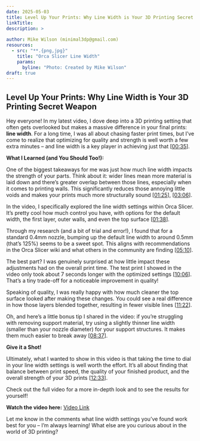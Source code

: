 ```yaml
---
date: 2025-05-03
title: Level Up Your Prints: Why Line Width is Your 3D Printing Secret Weapon
linkTitle: 
description: >
  
author: Mike Wilson (minimal3dp@gmail.com)
resources:
  - src: "**.{png,jpg}"
    title: "Orca Slicer Line Width"
    params:
      byline: "Photo: Created by Mike Wilson"
draft: true
---
```


## Level Up Your Prints: Why Line Width is Your 3D Printing Secret Weapon

Hey everyone! In my latest video, I dove deep into a 3D printing setting that often gets overlooked but makes a massive difference in your final prints: **line width**. For a long time, I was all about chasing faster print times, but I’ve come to realize that optimizing for quality and strength is well worth a few extra minutes – and line width is a key player in achieving just that \[[00:35](http://www.youtube.com/watch?v=n0jb12SLRrU&t=35)\].

**What I Learned (and You Should Too!):**

One of the biggest takeaways for me was just how much line width impacts the strength of your parts. Think about it: wider lines mean more material is laid down and there’s greater overlap between those lines, especially when it comes to printing walls. This significantly reduces those annoying little voids and makes your prints much more structurally sound \[[01:25](http://www.youtube.com/watch?v=n0jb12SLRrU&t=85)\], \[[03:06](http://www.youtube.com/watch?v=n0jb12SLRrU&t=186)\].

In the video, I specifically explored the line width settings within Orca Slicer. It’s pretty cool how much control you have, with options for the default width, the first layer, outer walls, and even the top surface \[[01:38](http://www.youtube.com/watch?v=n0jb12SLRrU&t=98)\].

Through my research (and a bit of trial and error!), I found that for a standard 0.4mm nozzle, bumping up the default line width to around 0.5mm (that’s 125%) seems to be a sweet spot. This aligns with recommendations in the Orca Slicer wiki and what others in the community are finding \[[05:10](http://www.youtube.com/watch?v=n0jb12SLRrU&t=310)\].

The best part? I was genuinely surprised at how little impact these adjustments had on the overall print time. The test print I showed in the video only took about 7 seconds longer with the optimized settings \[[10:06](http://www.youtube.com/watch?v=n0jb12SLRrU&t=606)\]. That’s a tiny trade-off for a noticeable improvement in quality!

Speaking of quality, I was really happy with how much cleaner the top surface looked after making these changes. You could see a real difference in how those layers blended together, resulting in fewer visible lines \[[11:22](http://www.youtube.com/watch?v=n0jb12SLRrU&t=682)\].

Oh, and here’s a little bonus tip I shared in the video: if you’re struggling with removing support material, try using a slightly thinner line width (smaller than your nozzle diameter) for your support structures. It makes them much easier to break away \[[08:37](http://www.youtube.com/watch?v=n0jb12SLRrU&t=517)\].

**Give it a Shot!**

Ultimately, what I wanted to show in this video is that taking the time to dial in your line width settings is well worth the effort. It’s all about finding that balance between print speed, the quality of your finished product, and the overall strength of your 3D prints \[[12:33](http://www.youtube.com/watch?v=n0jb12SLRrU&t=753)\].

Check out the full video for a more in-depth look and to see the results for yourself!

**Watch the video here:** [Video Link](https://youtu.be/n0jb12SLRrU)

Let me know in the comments what line width settings you’ve found work best for you – I’m always learning! What else are you curious about in the world of 3D printing?
